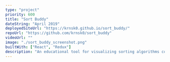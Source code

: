 ```yaml
---
type: "project"
priority: 600
title: "Sort Buddy"
dateString: "April 2019"
deployedSiteUrl: "https://krnsk0.github.io/sort_buddy/"
repoUrl: "https://github.com/krnsk0/sort_buddy"
videoUrl: ""
image: "./sort_buddy_screenshot.png"
builtWith: ["React", "Redux"]
description: "An educational tool for visualizing sorting algorithms commonly taught in introductory CS courses. Implements time travel through application states using Redux. Responsive design."
---
```


